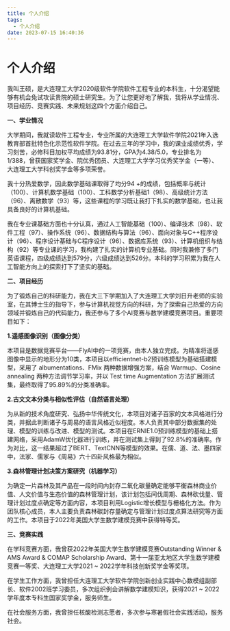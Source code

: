 ```yaml
---
title: 个人介绍
tags:
  - 个人介绍
date: 2023-07-15 16:40:36
---
```

# 个人介绍

我叫王硕，是大连理工大学2020级软件学院软件工程专业的本科生，十分渴望能够有机会免试攻读贵院的硕士研究生。为了让您更好地了解我，我将从学业情况、项目经历、竞赛实践、未来规划这四个方面介绍自己。

**一、学业情况**

大学期间，我就读软件工程专业，专业所属的大连理工大学软件学院2021年入选教育部首批特色化示范性软件学院。在过去三年的学习中，我的课业成绩优秀，学习刻苦，必修科目加权平均成绩为93.81分，GPA为4.38/5.0，专业排名为1/388，曾获国家奖学金、院优秀团员、大连理工大学学习优秀奖学金（一等）、大连理工大学科创奖学金等多项荣誉。

我十分热爱数学，因此数学基础课取得了均分94 +的成绩，包括概率与统计（100）、计算机数学基础（100）、工科数学分析基础1（98）、高级统计方法（96）、离散数学（93）等，这些课程的学习既让我打下扎实的数学基础，也让我具备良好的计算机基础。

我在专业课基础方面也十分认真，通过人工智能基础（100）、编译技术（98）、软件工程（97）、操作系统（96）、数据结构与算法（96）、面向对象与C++程序设计（96）、程序设计基础与C程序设计（96）、数据库系统（93）、计算机组织与结构（92）等专业课的学习，我构建了扎实的计算机专业基础。同时我兼修了多门英语课程，四级成绩达到579分，六级成绩达到526分。本科的学习积累为我在人工智能方向上的探索打下了坚实的基础。

**二、项目经历**

为了锻炼自己的科研能力，我在大三下学期加入了大连理工大学刘日升老师的实验室，在其博士生的指导下，参与计算机视觉方向的科研，为了探索自己热爱的方向领域并锻炼自己的代码能力，我还参与了多个AI竞赛与数学建模竞赛项目。重要项目如下：

**1.遥感图像识别（图像分类）**

本项目是数据竞赛平台——FlyAI中的一项竞赛，由本人独立完成。为精准将遥感图像中显示的地形分为10类，本项目以efficientnet-b2预训练模型为基础搭建模型，采用了 albumentations、FMix 两种数据增强方案，结合 Warmup、Cosine annealing 两种方法调节学习率，并以 Test time Augmentation 方法扩展测试集，最终取得了95.89%的分类准确率。

**2.古文文本分类与相似性评估（自然语言处理）**

为从新的技术角度研究、弘扬中华传统文化，本项目对诸子百家的文本风格进行分类，并据此判断诸子与周易的语言风格近似程度。本人负责其中部分数据集的处理、模型的训练与改进、模型的测试。本项目在ERNIE1.0预训练模型的基础上搭建网络，采用AdamW优化器进行训练，并在测试集上得到了92.8%的准确率。作为对比，这一结果超过了BERT、TextCNN等模型的效果。在儒、道、法、墨四家中，法家、儒家与《周易》六十四卦风格最为相似。

**3.森林管理计划决策方案研究（机器学习）**

为确定一片森林及其产品在一段时间内封存二氧化碳量确定能够平衡森林商业价值、人文价值与生态价值的森林管理计划，该计划包括间伐周期、森林砍伐量、管理计划过度点确定等方面内容，本项目利用Logistic增长模型与栅格化方法。作为团队核心成员，本人主要负责森林碳封存量确定与管理计划过度点算法研究等方面的工作。本项目于2022年美国大学生数学建模竞赛中获得特等奖。

**三、竞赛实践**

在学科竞赛方面，我曾获2022年美国大学生数学建模竞赛Outstanding Winner & AMS Award & COMAP Scholarship Award、第十一届亚太地区大学生数学建模竞赛一等奖、大连理工大学2021 ~ 2022学年科技创新奖学金等奖项。

在学生工作方面，我曾担任大连理工大学软件学院创新创业实践中心数模组副部长、软件2002班学习委员，多次组织例会讲解数学建模知识，获得2021 ~ 2022学年度本专科生国家奖学金，服务师生。

在社会服务方面，我曾担任核酸检测志愿者，多次参与寒暑假社会实践活动，服务社会。